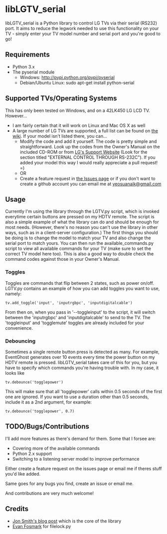 # libLGTV_serial #
libLGTV_serial is a Python library to control LG TVs via their serial (RS232) port. It aims to reduce the legwork needed to use this functionality on your TV - simply enter your TV model number and serial port and you're good to go!

## Requirements ##
- Python 3.x
- The pyserial module
    - Windows: http://pypi.python.org/pypi/pyserial
    - Debian/Ubuntu Linux: sudo apt-get install python-serial

## Supported TVs/Operating Systems ##
This has only been tested on Windows, and on a 42LK450 LG LCD TV. However...

- I am fairly certain that it will work on Linux and Mac OS X as well
- A large number of LG TVs are supported, a full list can be found on [the wiki](https://github.com/suan/libLGTV_serial/wiki/Supported-TV-Models). If your model isn't listed there, you can...
    - Modify the code and add it yourself. The code is pretty simple and straightforward. Look up the codes from the Owner's Manual on the included CD-ROM or from [LG's Support Website](http://www.lg.com/us/support/index.jsp) (Look for the section titled "EXTERNAL CONTROL THROUGH RS-232C"). If you added your model this way I would really appreciate a pull request! =)
    - OR
    - Create a feature request in [the Issues page](https://github.com/suan/libLGTV_serial/issues) or if you don't want to create a github account you can email me at yeosuanaik@gmail.com

## Usage ##
Currently I'm using the library through the LGTV.py script, which is invoked everytime certain buttons are pressed on my HDTV remote. The script is also a simple example of what the library can do and should be enough for most needs. (However, there's no reason you can't use the library in other ways, such as in a client-server configuration.) The first things you should be doing is to change the model to match your TV and also change the serial port to match yours. You can then run the available_commands.py script to view all available commands for your TV (make sure to set the correct TV model here too). This is also a good way to double check the command codes against those in your Owner's Manual.
### Toggles ###
Toggles are commands that flip between 2 states, such as power on/off. LGTV.py contains an example of how you can add toggles you want to use, namely:

```
tv.add_toggle('input', 'inputrgbpc', 'inputdigitalcable')
```
From then on, when you pass in '--toggleinput' to the script, it will switch between the 'inputrgbpc' and 'inputdigitalcable' to send to the TV. The 'toggleinput' and 'togglemute' toggles are already included for your convenience.
### Debouncing ###
Sometimes a single remote button press is detected as many. For example, EventGhost generates over 10 events every time the power button on my HDTV remote is pressed. libLGTV_serial takes care of this for you, but you have to specify which commands you're having trouble with. In my case, it looks like

```
tv.debounce('togglepower')
```
This will make sure that all 'togglepower' calls within 0.5 seconds of the first one are ignored. If you want to use a duration other than 0.5 seconds, include it as a 2nd argument, for example:

```
tv.debounce('togglepower', 0.7)
```

## TODO/Bugs/Contributions ##
I'll add more features as there's demand for them. Some that I forsee are:

- Covering more of the available commands
- Python 2.x support
- Switching to a listening server model to improve performance

Either create a feature request on the issues page or email me if theres stuff you'd like added.

Same goes for any bugs you find, create an issue or email me.

And contributions are very much welcome!

## Credits ##
- [Jon Smith's blog post](http://www.thelazysysadmin.net/2009/05/rs232-control-lg-lcd-tv-mythtv/) which is the core of the library
- [Evan Fosmark](http://www.evanfosmark.com/2009/01/cross-platform-file-locking-support-in-python/) for filelock.py
